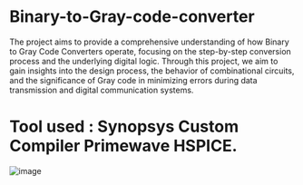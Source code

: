 # Binary-to-Gray-code-converter
The project aims to provide a comprehensive understanding of how Binary to Gray Code Converters operate, focusing on the step-by-step conversion process and the underlying digital logic. 
Through this project, we aim to gain insights into the design process, the behavior of combinational circuits, and the significance of Gray code in minimizing errors during data transmission and digital communication systems.
# Tool used : Synopsys Custom Compiler Primewave HSPICE.
![image](https://github.com/user-attachments/assets/eb51ba76-10cc-4877-a0fc-69816ce7d647)

